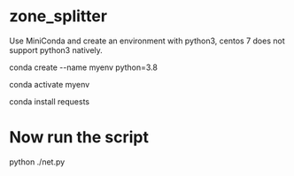 # zone_splitter
Use MiniConda and create an environment with python3, centos 7 does not support python3 natively.

conda create --name myenv python=3.8

conda activate myenv

conda install requests

# Now run the script

python ./net.py
